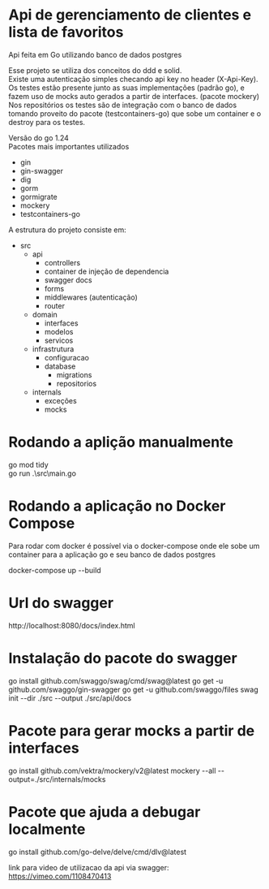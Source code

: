 # Api de gerenciamento de clientes e lista de favoritos

Api feita em Go utilizando banco de dados postgres

Esse projeto se utiliza dos conceitos do ddd e solid.<br>
Existe uma autenticação simples checando api key no header (X-Api-Key).<br>
Os testes estão presente junto as suas implementações (padrão go), e fazem uso de mocks auto gerados a partir de interfaces. (pacote mockery)<br>
Nos repositórios os testes são de integração com o banco de dados tomando proveito do pacote (testcontainers-go) que sobe um container e o destroy para os testes.<br>

Versão do go 1.24 <br>
Pacotes mais importantes utilizados <br>

- gin
- gin-swagger
- dig
- gorm
- gormigrate
- mockery
- testcontainers-go

A estrutura do projeto consiste em:

- src
  - api
    - controllers
    - container de injeção de dependencia
    - swagger docs
    - forms
    - middlewares (autenticação)
    - router
  - domain
    - interfaces
    - modelos
    - servicos
  - infrastrutura
    - configuracao
    - database
      - migrations
      - repositorios
  - internals
    - exceções
    - mocks <br>

# Rodando a aplição manualmente

go mod tidy <br>
go run .\src\main.go

# Rodando a aplicação no Docker Compose

Para rodar com docker é possível via o docker-compose onde ele sobe um container para a aplicação go e seu banco de dados postgres

docker-compose up --build

# Url do swagger

http://localhost:8080/docs/index.html

# Instalação do pacote do swagger

go install github.com/swaggo/swag/cmd/swag@latest
go get -u github.com/swaggo/gin-swagger
go get -u github.com/swaggo/files
swag init --dir ./src --output ./src/api/docs

# Pacote para gerar mocks a partir de interfaces

go install github.com/vektra/mockery/v2@latest
mockery --all --output=./src/internals/mocks

# Pacote que ajuda a debugar localmente

go install github.com/go-delve/delve/cmd/dlv@latest

link para video de utilizacao da api via swagger:
https://vimeo.com/1108470413
